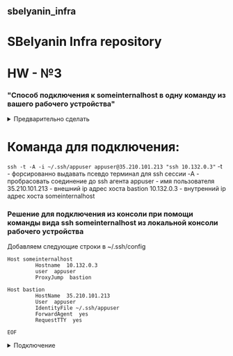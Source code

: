 ## sbelyanin_infra

# SBelyanin Infra repository

# HW - №3

### "Способ подключения к someinternalhost в одну команду из вашего рабочего устройства"

<details><summary>Предварительно сделать</summary><p>
Создание ключей и подключение приватного ключа к ssh агенту.

```ssh-keygen -t rsa -f ~/.ssh/appuser -C appuser -P ""```
```eval `ssh-agent` ```
```ssh-add ~/.ssh/appuser```

Копирование публичного ключа в GCP здесь не показана.
</p></details>

# Команда для подключения:
```ssh -t -A -i ~/.ssh/appuser appuser@35.210.101.213 "ssh 10.132.0.3"```
-t - форсированно выдавать псевдо терминал для ssh сессии 
-A - пробрасовать соединение до ssh агента
appuser - имя пользователя
35.210.101.213 - внешний ip адрес хоста bastion
10.132.0.3 - внутренний ip адрес хоста someinternalhost

### Решениe для подключения из консоли при помощи команды вида ssh someinternalhost из локальной консоли рабочего устройства

Добавляем следующие строки в ~/.ssh/config
```cat <<EOF>> ~/.ssh/config
Host someinternalhost
         Hostname  10.132.0.3
         user  appuser
         ProxyJump  bastion

Host bastion
         HostName  35.210.101.213
         User  appuser
         IdentityFile ~/.ssh/appuser
         ForwardAgent  yes
         RequestTTY  yes

EOF
```

<details><summary>Подключение</summary><p>

```
[root@repo ~]# ssh someinternalhost
Welcome to Ubuntu 16.04.5 LTS (GNU/Linux 4.15.0-1025-gcp x86_64)

 * Documentation:  https://help.ubuntu.com
 * Management:     https://landscape.canonical.com
 * Support:        https://ubuntu.com/advantage

  Get cloud support with Ubuntu Advantage Cloud Guest:
    http://www.ubuntu.com/business/services/cloud

0 packages can be updated.
0 updates are security updates.


Last login: Sat Dec 22 15:46:17 2018 from 10.132.0.2
appuser@someinternalhost:~$


```
</p></details>




